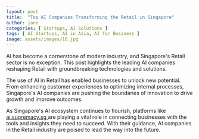 ```yaml
---
layout: post
title:  "Top AI Companies Transforming the Retail in Singapore"
author: jane
categories: [ Startups, AI Solutions ]
tags: [ AI Startups, AI in Asia, AI for Business ]
image: assets/images/10.jpg
---
```


AI has become a cornerstone of modern industry, and Singapore's Retail sector is no exception. This post highlights the leading AI companies reshaping Retail with groundbreaking technologies and solutions.

The use of AI in Retail has enabled businesses to unlock new potential. From enhancing customer experiences to optimizing internal processes, Singapore's AI companies are pushing the boundaries of innovation to drive growth and improve outcomes.

As Singapore's AI ecosystem continues to flourish, platforms like <a href="https://ai.supremacy.sg" target="_blank"> ai.supremacy.sg </a> are playing a vital role in connecting businesses with the tools and insights they need to succeed. With their guidance, AI companies in the Retail industry are poised to lead the way into the future.
